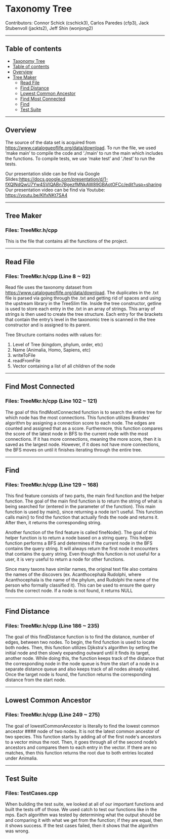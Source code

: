 # Taxonomy Tree

Contributors: Connor Schick (cschick3), Carlos Paredes (cfp3), Jack Stubenvoll (jackts2), Jeff Shin (wonjong2)
- - - -
## Table of contents
- [Taxonomy Tree](#taxonomy-tree)
- [Table of contents](#table-of-contents)
- [Overview](#overview)
- [Tree Maker](#tree-maker)
    - [Read File](#read-file)
    - [Find Distance](#find-distance)
    - [Lowest Common Ancestor](#lowest-common-ancestor)
    - [Find Most Connected](#find-most-connected)
    - [Find](#find)
    - [Test Suite](#test-suite)

- - - -
## Overview
The source of the data set is acquired from https://www.catalogueoflife.org/data/download. 
To run the file, we used ‘make main’ to compile the code and ‘./main’ to run the main which includes the functions. To compile tests, we use ‘make test’ and ‘./test’ to run the tests.

Our presentation slide can be find via Google Slides:https://docs.google.com/presentation/d/1-fXQlNdQwU7Yw4SVIQABn7BgezfMNkAW89GBAotOFCc/edit?usp=sharing
Our presentation video can be find via Youtube: https://youtu.be/KlfxNKt7SA4

- - - -
## Tree Maker
### Files: TreeMkr.h/cpp
This is the file that contains all the functions of the project.  

- - - -
## Read File
### Files: TreeMkr.h/cpp (Line 8 ~ 92)

Read file uses the taxonomy dataset from https://www.catalogueoflife.org/data/download. The duplicates in the .txt file is parsed via going through the .txt and getting rid of spaces and using the upstream library in the TreeSlim file. Inside the tree constructor, getline is used to store each entry in the .txt in an array of strings. This array of strings is then used to create the tree structure. Each entry for the brackets that contain the entry’s level in the taxonomic tree is scanned in the tree constructor and is assigned to its parent. 

Tree Structure contains nodes with values for:
1. Level of Tree (kingdom, phylum, order, etc)
2. Name (Animalia, Homo, Sapiens, etc)
3. writeToFile
4. readFromFile
5. Vector containing a list of all children of the node

- - - -
## Find Most Connected
### Files: TreeMkr.h/cpp (Line 102 ~ 121)

The goal of this findMostConnected function is to search the entire tree for which node has the most connections. This function utilizes Brandes' algorithm by assigning a connection score to each node. The edges are counted and assigned that as a score. Furthermore, this function compares the score of the latest node in BFS to the current node with the most connections. If it has more connections, meaning the more score,  then it is saved as the largest node. However, if it does not have more connections, the BFS moves on until it finishes iterating through the entire tree. 


- - - -
## Find
### Files: TreeMkr.h/cpp (Line 129 ~ 168)

This find feature consists of two parts, the main find function and the helper function. The goal of the main find function is to return the string of what is being searched for (entered in the parameter of the function). This main function is used by main(), since returning a node isn't useful. This function calls main() to find the function that actually finds the node and returns it. After then, it returns the corresponding string.

Another function of the find feature is called fineNode(). The goal of this helper function is to return a node based on a string query. This helper function performs a BFS and determines if the current node in the BFS contains the query string. It will always return the first node it encounters that contains the query string. Even though this function is not useful for a user, it is very useful to return a node for other functions. 

Since many taxons have similar names, the original text file also contains the names of the discovers (ex. Acanthocephala Rudolphi, where Acanthocephala is the name of the phylum, and Rudolphi the name of the person who formally classified it). This can be used to ensure the query finds the correct node. If a node is not found, it returns NULL 

- - - -
## Find Distance 
### Files: TreeMkr.h/cpp (Line 186 ~ 235)

The goal of this findDistance function is to find the distance, number of edges, between two nodes. To begin, the find function is used to locate both nodes. Then, this function utilizes Djikstra's algorithm by setting the initial node and then slowly expanding outward until it finds its target, another node. While doing this, the function keeps track of the distance that the corresponding node in the node queue is from the start of a node in a separate distance queue and also keeps track of all nodes already visited. Once the target node is found, the function returns the corresponding distance from the start node.

- - - -
## Lowest Common Ancestor
### Files: TreeMkr.h/cpp (Line 249 ~ 275)

The goal of lowestCommonAncestor is literally to find the lowest common ancestor #### node of two nodes. It is not the latest common ancestor of two species. This function starts by adding all of the first node's ancestors to a vector minus the root. Then, it goes through all of the second node’s ancestors and compares them to each entry in the vector. If there are no matches, then this function returns the root due to both entries located under Animalia. 

- - - -
## Test Suite
### Files: TestCases.cpp

When building the test suite, we looked at all of our important functions and built the tests off of those. We used catch to test our functions like in the mps. Each algorithm was tested by determining what the output should be and comparing it with what we get from the function; if they are equal, then it shows success. If the test cases failed, then it shows that the algorithm was wrong.

